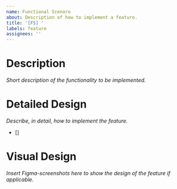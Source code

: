 ```yaml
---
name: Functional Scenaro
about: Description of how to implement a feature.
title: '[FS] '
labels: feature
assignees: ''
---
```


# Description
_Short description of the functionality to be implemented._

# Detailed Design
_Describe, in detail, how to implement the feature._
- [] 

# Visual Design
_Insert Figma-screenshots here to show the design of the feature if applicable._

